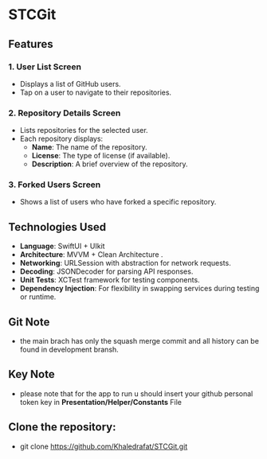 # STCGit

## Features

### 1. **User List Screen**
- Displays a list of GitHub users.
- Tap on a user to navigate to their repositories.

### 2. **Repository Details Screen**
- Lists repositories for the selected user.
- Each repository displays:
  - **Name**: The name of the repository.
  - **License**: The type of license (if available).
  - **Description**: A brief overview of the repository.

### 3. **Forked Users Screen**
- Shows a list of users who have forked a specific repository.

## Technologies Used

- **Language**: SwiftUI + UIkit
- **Architecture**: MVVM + Clean Architecture .
- **Networking**: URLSession with abstraction for network requests.
- **Decoding**: JSONDecoder for parsing API responses.
- **Unit Tests**: XCTest framework for testing components.
- **Dependency Injection**: For flexibility in swapping services during testing or runtime.

## Git Note
- the main brach has only the squash merge commit and all history can be found in development bransh.

## Key Note
- please note that for the app to run u should insert your github personal token key in **Presentation/Helper/Constants** File

## Clone the repository:
- git clone https://github.com/Khaledrafat/STCGit.git
